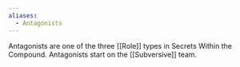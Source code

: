 ```yaml
---
aliases:
  - Antagonists
---
```

Antagonists are one of the three [[Role]] types in Secrets Within the Compound. Antagonists start on the [[Subversive]] team.